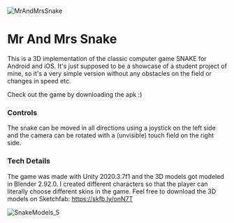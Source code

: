 ![MrAndMrsSnake](https://user-images.githubusercontent.com/18674912/117344270-7de61680-aea5-11eb-9486-5961642423ce.jpg)
# Mr And Mrs Snake

This is a 3D implementation of the classic computer game SNAKE for Android and iOS. It's just supposed to be a showcase of a student project of mine, so it's a very simple version without any obstacles on the field or changes in speed etc.

Check out the game by downloading the apk :) 

### Controls
The snake can be moved in all directions using a joystick on the left side and the camera can be rotated with a (unvisible) touch field on the right side.

### Tech Details
The game was made with Unity 2020.3.7f1 and the 3D models got modeled in Blender 2.92.0. 
I created different characters so that the player can literally choose different skins in the game. Feel free to download the 3D models on Sketchfab: https://skfb.ly/onN7T  

![SnakeModels_5](https://user-images.githubusercontent.com/18674912/117346097-9c4d1180-aea7-11eb-97c8-69e9d3bc6d00.jpg)



